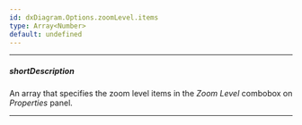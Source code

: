 ```yaml
---
id: dxDiagram.Options.zoomLevel.items
type: Array<Number>
default: undefined
---
```

---
##### shortDescription
An array that specifies the zoom level items in the _Zoom Level_ combobox on _Properties_ panel.

---
